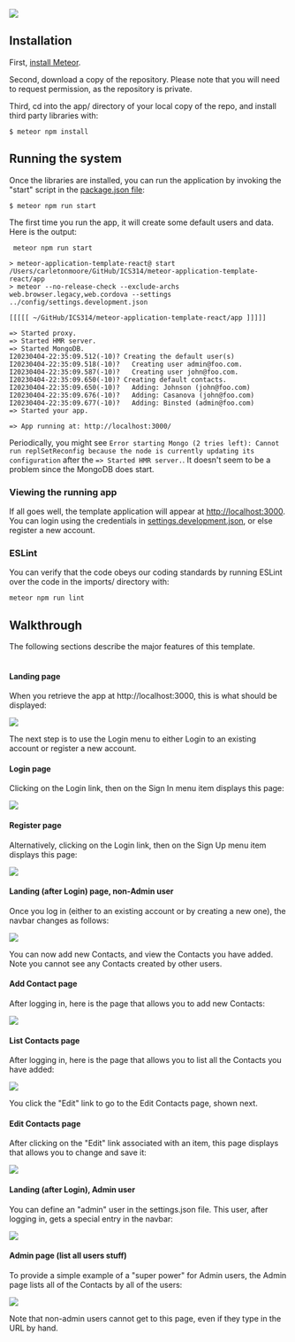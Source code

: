 ![](https://github.com/ics-software-engineering/meteor-application-template-react/raw/main/doc/landing.png)

## Installation

First, [install Meteor](https://www.meteor.com/install).

Second, download a copy of the repository. Please note that you will need to request permission, as the repository is private.

Third, cd into the app/ directory of your local copy of the repo, and install third party libraries with:

```
$ meteor npm install
```

## Running the system

Once the libraries are installed, you can run the application by invoking the "start" script in the [package.json file](https://github.com/ics-software-engineering/meteor-application-template-react/blob/master/app/package.json):

```
$ meteor npm run start
```

The first time you run the app, it will create some default users and data. Here is the output:

```
 meteor npm run start 

> meteor-application-template-react@ start /Users/carletonmoore/GitHub/ICS314/meteor-application-template-react/app
> meteor --no-release-check --exclude-archs web.browser.legacy,web.cordova --settings ../config/settings.development.json

[[[[[ ~/GitHub/ICS314/meteor-application-template-react/app ]]]]]

=> Started proxy.                             
=> Started HMR server.                        
=> Started MongoDB.                           
I20230404-22:35:09.512(-10)? Creating the default user(s)
I20230404-22:35:09.518(-10)?   Creating user admin@foo.com.
I20230404-22:35:09.587(-10)?   Creating user john@foo.com.
I20230404-22:35:09.650(-10)? Creating default contacts.
I20230404-22:35:09.650(-10)?   Adding: Johnson (john@foo.com)
I20230404-22:35:09.676(-10)?   Adding: Casanova (john@foo.com)
I20230404-22:35:09.677(-10)?   Adding: Binsted (admin@foo.com)
=> Started your app.

=> App running at: http://localhost:3000/
```

Periodically, you might see `Error starting Mongo (2 tries left): Cannot run replSetReconfig because the node is currently updating its configuration` after the `=> Started HMR server.`. It doesn't seem to be a problem since the MongoDB does start.

### Viewing the running app

If all goes well, the template application will appear at [http://localhost:3000](http://localhost:3000).  You can login using the credentials in [settings.development.json](https://github.com/ics-software-engineering/meteor-application-template-react/blob/main/config/settings.development.json), or else register a new account.

### ESLint

You can verify that the code obeys our coding standards by running ESLint over the code in the imports/ directory with:

```
meteor npm run lint
```

## Walkthrough

The following sections describe the major features of this template.  
<br>
  
#### Landing page

When you retrieve the app at http://localhost:3000, this is what should be displayed:

![](https://github.com/ics-software-engineering/meteor-application-template-react/raw/main/doc/landing.png)

The next step is to use the Login menu to either Login to an existing account or register a new account.

#### Login page

Clicking on the Login link, then on the Sign In menu item displays this page:

![](https://github.com/ics-software-engineering/meteor-application-template-react/raw/main/doc/sign-in.png)

#### Register page

Alternatively, clicking on the Login link, then on the Sign Up menu item displays this page:

![](https://github.com/ics-software-engineering/meteor-application-template-react/raw/main/doc/register.png)


#### Landing (after Login) page, non-Admin user

Once you log in (either to an existing account or by creating a new one), the navbar changes as follows:

![](https://github.com/ics-software-engineering/meteor-application-template-react/raw/main/doc/landing-after-login.png)

You can now add new Contacts, and view the Contacts you have added. Note you cannot see any Contacts created by other users.

#### Add Contact page

After logging in, here is the page that allows you to add new Contacts:

![](https://github.com/ics-software-engineering/meteor-application-template-react/raw/main/doc/add-contact.png)

#### List Contacts page

After logging in, here is the page that allows you to list all the Contacts you have added:

![](https://github.com/ics-software-engineering/meteor-application-template-react/raw/main/doc/list-contact.png)

You click the "Edit" link to go to the Edit Contacts page, shown next.

#### Edit Contacts page

After clicking on the "Edit" link associated with an item, this page displays that allows you to change and save it:

![](https://github.com/ics-software-engineering/meteor-application-template-react/raw/main/doc/edit-contact.png)

#### Landing (after Login), Admin user

You can define an "admin" user in the settings.json file. This user, after logging in, gets a special entry in the navbar:

![](https://github.com/ics-software-engineering/meteor-application-template-react/raw/main/doc/admin-landing.png)

#### Admin page (list all users stuff)

To provide a simple example of a "super power" for Admin users, the Admin page lists all of the Contacts by all of the users:

![](https://github.com/ics-software-engineering/meteor-application-template-react/raw/main/doc/admin-list-contact.png)

Note that non-admin users cannot get to this page, even if they type in the URL by hand.
